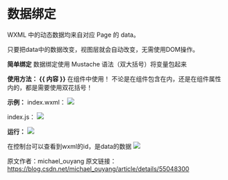 # 数据绑定

WXML 中的动态数据均来自对应 Page 的 data。

只要把data中的数据改变，视图层就会自动改变，无需使用DOM操作。


**简单绑定**
数据绑定使用 Mustache 语法（双大括号）将变量包起来


**使用方法： {{ 内容 }}**
在组件中使用！
不论是在组件包含在内，还是在组件属性内的，都是需要使用双花括号！


**示例：**
index.wxml：
![](https://upload-images.jianshu.io/upload_images/19956127-1c698c75d4fd9d26.png?imageMogr2/auto-orient/strip%7CimageView2/2/w/1240)

index.js：
![](https://upload-images.jianshu.io/upload_images/19956127-7885f9206e2b52db.png?imageMogr2/auto-orient/strip%7CimageView2/2/w/1240)

**运行：**
![](https://upload-images.jianshu.io/upload_images/19956127-7eb4069430553430.png?imageMogr2/auto-orient/strip%7CimageView2/2/w/1240)

在控制台可以查看到wxml的id，是data的数据
![](https://upload-images.jianshu.io/upload_images/19956127-958ba62d9d650a84.png?imageMogr2/auto-orient/strip%7CimageView2/2/w/1240)

原文作者：michael_ouyang
原文链接：https://blog.csdn.net/michael_ouyang/article/details/55048300

